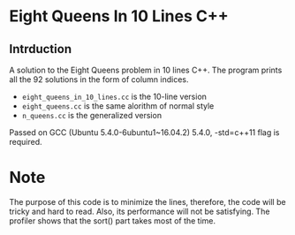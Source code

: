 Eight Queens In 10 Lines C++
============================

Intrduction
-----------
A solution to the Eight Queens problem in 10 lines C++.
The program prints all the 92 solutions in the form of column indices.

- `eight_queens_in_10_lines.cc` is the 10-line version
- `eight_queens.cc` is the same alorithm of normal style
- `n_queens.cc` is the generalized version

Passed on GCC (Ubuntu 5.4.0-6ubuntu1~16.04.2) 5.4.0, -std=c++11 flag is required.

Note
====
The purpose of this code is to minimize the lines, therefore,
the code will be tricky and hard to read.
Also, its performance will not be satisfying.
The profiler shows that the sort() part takes most of the time.
